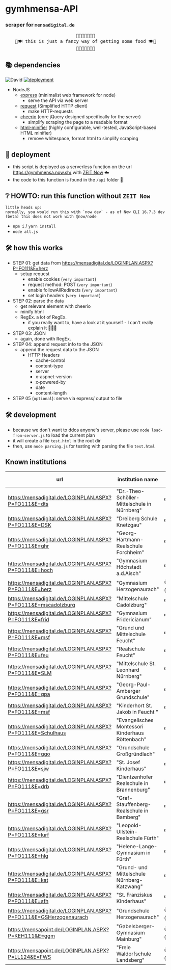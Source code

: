 # gymhmensa-API
### scraper for `mensadigital.de`
<pre style="text-align:center">
🍲🥘🥡🍛🍜🦐🥔
🍴🍽️ this is just a fancy way of getting some food 🍽️🍴
🍲🥘🥡🍛🍜🦐🥔
</pre>

## 📚 dependencies
![David](https://img.shields.io/david/philippd1/gymhmensa)
[![deployment](https://img.shields.io/badge/deployment-ZEIT%20Now-brightgreen)](https://gymhmensa.now.sh/)

- NodeJS
  - [express](https://www.npmjs.com/package/express) (minimalist web framework for node)
    - serve the API via web server
  - [request](https://www.npmjs.com/package/request) (Simplified HTTP client)
    - make HTTP-requests
  - [cheerio](https://www.npmjs.com/package/cheerio) (core jQuery designed specifically for the server)
    - simplify scraping the page to a readable format
  - [html-minifier](https://www.npmjs.com/package/html-minifier) (highly configurable, well-tested, JavaScript-based HTML minifier)
    - remove whitespace, format html to simplify scraping

## 🚀 deployment
- this script is deployed as a serverless function on the url <https://gymhmensa.now.sh/> with [ZEIT Now](https://zeit.co/) ☁️
- the code to this function is found in the `/api` folder 📁

## ❔ HOWTO: run this function without `ZEIT Now`
```
little heads up:
normally, you would run this with `now dev` - as of Now CLI 16.7.3 dev (beta) this does not work with @now/node
```
- `npm i` / `yarn install`
- `node all.js`

## 🛠️ how this works
- STEP 01: get data from <https://mensadigital.de/LOGINPLAN.ASPX?P=FO111&E=herz>
  - setup request
    - enable cookies (`very important`)
    - request method: POST (`very important`)
    - enable followAllRedirects (`very important`)
    - set login headers (`very important`)
- STEP 02: parse the data
  - get relevant element with cheerio
  - minify html
  - RegEx. a lot of RegEx.
    - if you really want to, have a look at it yourself - I can't really explain it 🧠🤯🧠
- STEP 03: JSON
  - again, done with RegEx.
- STEP 04: append request info to the JSON
  - append the request data to the JSON
    - HTTP-Headers
      - cache-control
      - content-type
      - server
      - x-aspnet-version
      - x-powered-by
      - date
      - content-length
- STEP 05 (`optional`): serve via express/ output to file

## 🛠️ development
- because we don't want to ddos anyone's server, please use `node load-from-server.js` to load the current plan
- it will create a file `test.html` in the root dir
- then, use `node parsing.js` for testing with parsing the file `test.html`

## Known institutions
url | institution name | verified (date)
--- | --- | ---
https://mensadigital.de/LOGINPLAN.ASPX?P=FO111&E=dts | "Dr.-Theo-Schöller-Mittelschule in Nürnberg" | 👎
https://mensadigital.de/LOGINPLAN.ASPX?P=FO111&E=DSK | "Dreiberg Schule Knetzgau" | 👎
https://mensadigital.de/LOGINPLAN.ASPX?P=FO111&E=ghr | "Georg-Hartmann-Realschule Forchheim" | 👎
https://mensadigital.de/LOGINPLAN.ASPX?P=FO111&E=hoch | "Gymnasium Höchstadt a.d.Aisch" | 👎
https://mensadigital.de/LOGINPLAN.ASPX?P=FO111&E=herz | "Gymnasium Herzogenaurach" | 👍 (12.07.2020)
https://mensadigital.de/LOGINPLAN.ASPX?P=FO111&E=mscadolzburg | "Mittelschule Cadolzburg" | 👎
https://mensadigital.de/LOGINPLAN.ASPX?P=FO111&E=frid | "Gymnasium Fridericianum" | 👎
https://mensadigital.de/LOGINPLAN.ASPX?P=FO111&E=msf | "Grund und Mittelschule Feucht" | 👎
https://mensadigital.de/LOGINPLAN.ASPX?P=FO111&E=feu | "Realschule Feucht" | 👎
https://mensadigital.de/LOGINPLAN.ASPX?P=FO111&E=SLM | "Mittelschule St. Leonhard Nürnberg" | 👎
https://mensadigital.de/LOGINPLAN.ASPX?P=FO111&E=gpa | "Georg-Paul-Amberger Grundschule" | 👎
https://mensadigital.de/LOGINPLAN.ASPX?P=FO111&E=msf | "Kinderhort St. Jakob in Feucht " | 👎
https://mensadigital.de/LOGINPLAN.ASPX?P=FO111&E=Schulhaus | "Evangelisches Montessori Kinderhaus Röttenbach" | 👎
https://mensadigital.de/LOGINPLAN.ASPX?P=FO111&E=ggo | "Grundschule Großgründlach" | 👎
https://mensadigital.de/LOGINPLAN.ASPX?P=FO111&E=sjw | "St. Josef Kinderhaus" | 👎
https://mensadigital.de/LOGINPLAN.ASPX?P=FO111&E=drb | "Dientzenhofer Realschule in Brannenburg" | 👎
https://mensadigital.de/LOGINPLAN.ASPX?P=FO111&E=gsr | "Graf-Stauffenberg-Realschule in Bamberg" | 👎
https://mensadigital.de/LOGINPLAN.ASPX?P=FO111&E=lurf | "Leopold-Ullstein-Realschule Fürth" | 👎
https://mensadigital.de/LOGINPLAN.ASPX?P=FO111&E=hlg | "Helene-Lange-Gymnasium in Fürth" | 👎
https://mensadigital.de/LOGINPLAN.ASPX?P=FO111&E=kat | "Grund- und Mittelschule Nürnberg-Katzwang" | 👎
https://mensadigital.de/LOGINPLAN.ASPX?P=FO111&E=sfh | "St. Franziskus Kinderhaus" | 👎
https://mensadigital.de/LOGINPLAN.ASPX?P=FO111&E=GSHerzogenaurach | "Grundschule Herzogenaurach" | 👍 (12.07.2020)
https://mensapoint.de/LOGINPLAN.ASPX?P=KEH111&E=ggm | "Gabelsberger-Gymnasium Mainburg" | 👍 (12.07.2020)
https://mensapoint.de/LOGINPLAN.ASPX?P=LL124&E=FWS | "Freie Waldorfschule Landsberg" | 👍 (12.07.2020)
